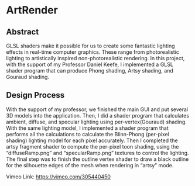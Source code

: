 # ArtRender

## Abstract
GLSL shaders make it possible for us to create some fantastic lighting effects in real-time computer graphics. These range from photorealistic lighting to artistically inspired non-photorealistic rendering. In this project, with the support of my Professor Daniel Keefe, I implemented a GLSL shader program that can produce Phong shading, Artsy shading, and Gouraud shading.

## Design Process
With the support of my professor, we finished the main GUI and put several 3D models into the application. Then, I did a shader program that calculates ambient, diffuse, and specular lighting using per-vertex(Gouraud) shading. With the same lighting model, I implemented a shader program that performs all the calculations to calculate the Blinn-Phong (per-pixel shading) lighting model for each pixel accurately. Then I completed the artsy fragment shader to compute the per-pixel toon shading, using the “diffuseRamp.png” and “specularRamp.png” textures to control the lighting. The final step was to finish the outline vertex shader to draw a black outline for the silhouette edges of the mesh when rendering in “artsy” mode.

Vimeo Link: https://vimeo.com/305440450
